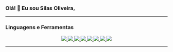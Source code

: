<!--p align="center">
  <a href="https://github.com/silask1">
    <img src="https://github.com/silask1/stats-readme/blob/output/github-stats.svg" alt="Estatísticas do GitHub" />
  </a>
</p-->

### Olá! 👋 Eu sou Silas Oliveira,

<!--p align="center">
  ### Minhas Contribuições e Estatísticas
  <img src="https://github-readme-stats.vercel.app/api?username=silask1&show_icons=true&theme=dark" alt="Estatísticas do Perfil" />
</p>
<<p align="center">
  <img src="https://github-readme-stats.vercel.app/api/top-langs/?username=silask1&layout=compact&theme=dark" alt="Linguagens Mais Usadas" />
</p> -->

---

### Linguagens e Ferramentas

<p align="center">
  <a href="#">
    <img src="https://img.shields.io/badge/-JavaScript-F7DF1E?style=flat&logo=javascript&logoColor=black" />
  </a>
  <a href="#">
    <img src="https://img.shields.io/badge/-TypeScript-007ACC?style=flat&logo=typescript&logoColor=white" />
  </a>
  <a href="#">
    <img src="https://img.shields.io/badge/-HTML5-E34F26?style=flat&logo=html5&logoColor=white" />
  </a>
  <a href="#">
    <img src="https://img.shields.io/badge/-CSS3-1572B6?style=flat&logo=css3&logoColor=white" />
  </a>
  <a href="#">
    <img src="https://img.shields.io/badge/-TailwindCSS-06B6D4?style=flat&logo=tailwindcss&logoColor=white" />
  </a>
  <a href="#">
    <img src="https://img.shields.io/badge/-C%23-239120?style=flat&logo=c-sharp&logoColor=white" />
  </a>
  <a href="#">
    <img src="https://img.shields.io/badge/-.NET-512BD4?style=flat&logo=dotnet&logoColor=white" />
  </a>
  <a href="#">
    <img src="https://img.shields.io/badge/-Python-3776AB?style=flat&logo=python&logoColor=white" />
  </a>
</p>

---
